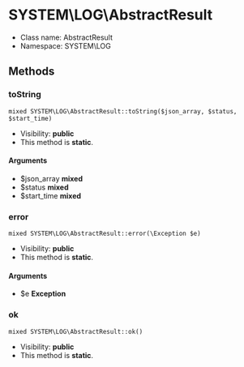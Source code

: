SYSTEM\LOG\AbstractResult
===============






* Class name: AbstractResult
* Namespace: SYSTEM\LOG







Methods
-------


### toString

    mixed SYSTEM\LOG\AbstractResult::toString($json_array, $status, $start_time)





* Visibility: **public**
* This method is **static**.


#### Arguments
* $json_array **mixed**
* $status **mixed**
* $start_time **mixed**



### error

    mixed SYSTEM\LOG\AbstractResult::error(\Exception $e)





* Visibility: **public**
* This method is **static**.


#### Arguments
* $e **Exception**



### ok

    mixed SYSTEM\LOG\AbstractResult::ok()





* Visibility: **public**
* This method is **static**.



